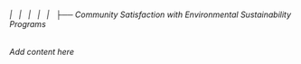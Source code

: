 ###### |   |   |   |   |   ├── Community Satisfaction with Environmental Sustainability Programs

*Add content here*